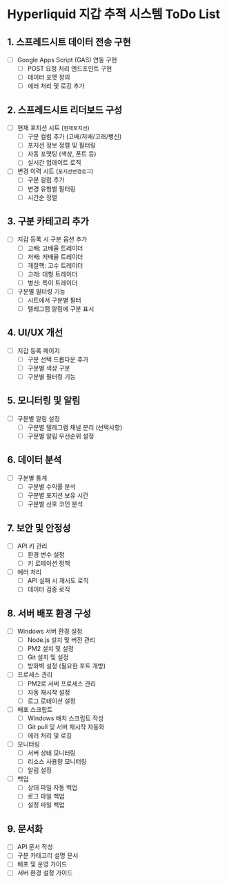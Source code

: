 # Hyperliquid 지갑 추적 시스템 ToDo List

## 1. 스프레드시트 데이터 전송 구현
- [ ] Google Apps Script (GAS) 연동 구현
  - [ ] POST 요청 처리 엔드포인트 구현
  - [ ] 데이터 포맷 정의
  - [ ] 에러 처리 및 로깅 추가

## 2. 스프레드시트 리더보드 구성
- [ ] 현재 포지션 시트 (`현재포지션`)
  - [ ] 구분 컬럼 추가 (고배/저배/고래/병신)
  - [ ] 포지션 정보 정렬 및 필터링
  - [ ] 자동 포맷팅 (색상, 폰트 등)
  - [ ] 실시간 업데이트 로직

- [ ] 변경 이력 시트 (`포지션변경로그`)
  - [ ] 구분 컬럼 추가
  - [ ] 변경 유형별 필터링
  - [ ] 시간순 정렬

## 3. 구분 카테고리 추가
- [ ] 지갑 등록 시 구분 옵션 추가
  - [ ] 고배: 고배율 트레이더
  - [ ] 저배: 저배율 트레이더
  - [ ] 개잘핵: 고수 트레이더
  - [ ] 고래: 대형 트레이더
  - [ ] 병신: 특이 트레이더

- [ ] 구분별 필터링 기능
  - [ ] 시트에서 구분별 필터
  - [ ] 텔레그램 알림에 구분 표시

## 4. UI/UX 개선
- [ ] 지갑 등록 페이지
  - [ ] 구분 선택 드롭다운 추가
  - [ ] 구분별 색상 구분
  - [ ] 구분별 필터링 기능

## 5. 모니터링 및 알림
- [ ] 구분별 알림 설정
  - [ ] 구분별 텔레그램 채널 분리 (선택사항)
  - [ ] 구분별 알림 우선순위 설정

## 6. 데이터 분석
- [ ] 구분별 통계
  - [ ] 구분별 수익률 분석
  - [ ] 구분별 포지션 보유 시간
  - [ ] 구분별 선호 코인 분석

## 7. 보안 및 안정성
- [ ] API 키 관리
  - [ ] 환경 변수 설정
  - [ ] 키 로테이션 정책

- [ ] 에러 처리
  - [ ] API 실패 시 재시도 로직
  - [ ] 데이터 검증 로직

## 8. 서버 배포 환경 구성
- [ ] Windows 서버 환경 설정
  - [ ] Node.js 설치 및 버전 관리
  - [ ] PM2 설치 및 설정
  - [ ] Git 설치 및 설정
  - [ ] 방화벽 설정 (필요한 포트 개방)

- [ ] 프로세스 관리
  - [ ] PM2로 서버 프로세스 관리
  - [ ] 자동 재시작 설정
  - [ ] 로그 로테이션 설정

- [ ] 배포 스크립트
  - [ ] Windows 배치 스크립트 작성
  - [ ] Git pull 및 서버 재시작 자동화
  - [ ] 에러 처리 및 로깅

- [ ] 모니터링
  - [ ] 서버 상태 모니터링
  - [ ] 리소스 사용량 모니터링
  - [ ] 알림 설정

- [ ] 백업
  - [ ] 상태 파일 자동 백업
  - [ ] 로그 파일 백업
  - [ ] 설정 파일 백업

## 9. 문서화
- [ ] API 문서 작성
- [ ] 구분 카테고리 설명 문서
- [ ] 배포 및 운영 가이드
- [ ] 서버 환경 설정 가이드 
